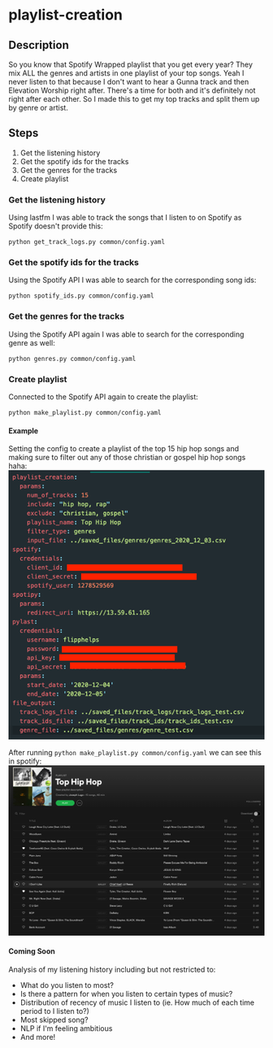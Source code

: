 # playlist-creation

## Description
So you know that Spotify Wrapped playlist that you get every year? They mix ALL the genres and artists in one playlist of your top songs. Yeah I never listen to that because I don't want to hear a Gunna track and then Elevation Worship right after. There's a time for both and it's definitely not right after each other. So I made this to get my top tracks and split them up by genre or artist.

## Steps
1. Get the listening history
2. Get the spotify ids for the tracks
3. Get the genres for the tracks
4. Create playlist

### Get the listening history
Using lastfm I was able to track the songs that I listen to on Spotify as Spotify doesn't provide this:
```
python get_track_logs.py common/config.yaml
```

### Get the spotify ids for the tracks
Using the Spotify API I was able to search for the corresponding song ids:
```
python spotify_ids.py common/config.yaml
```

### Get the genres for the tracks
Using the Spotify API again I was able to search for the corresponding genre as well:
```
python genres.py common/config.yaml
```

### Create playlist
Connected to the Spotify API again to create the playlist:
```
python make_playlist.py common/config.yaml
```

#### Example
Setting the config to create a playlist of the top 15 hip hop songs and making sure to filter out any of those christian or gospel hip hop songs haha:
![alt text](saved_files/images/config.png)

After running `python make_playlist.py common/config.yaml` we can see this in spotify:
![alt text](saved_files/images/top_hip_hop.png)

#### Coming Soon
Analysis of my listening history including but not restricted to:
- What do you listen to most?
- Is there a pattern for when you listen to certain types of music?
- Distribution of recency of music I listen to (ie. How much of each time period to I listen to?)
- Most skipped song?
- NLP if I'm feeling ambitious
- And more!
